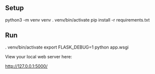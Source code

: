 ## Setup

python3 -m venv venv
. venv/bin/activate
pip install -r requirements.txt

## Run

. venv/bin/activate
export FLASK_DEBUG=1
python app.wsgi


View your local web server here:

http://127.0.0.1:5000/